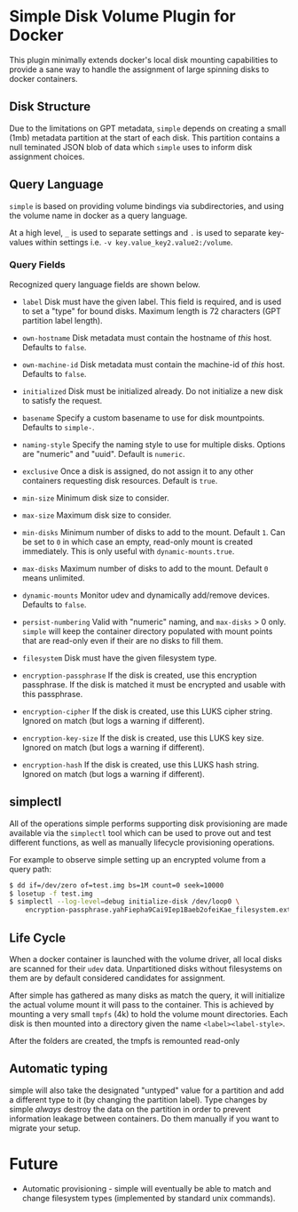 # Simple Disk Volume Plugin for Docker

This plugin minimally extends docker's local disk mounting capabilities to
provide a sane way to handle the assignment of large spinning disks to docker
containers.

## Disk Structure
Due to the limitations on GPT metadata, `simple` depends on creating a small
(1mb) metadata partition at the start of each disk. This partition contains
a null teminated JSON blob of data which `simple` uses to inform disk assignment
choices.

## Query Language
`simple` is based on providing volume bindings via subdirectories, and using
the volume name in docker as a query language.

At a high level, `_` is used to separate settings and `.` is used to separate
key-values within settings i.e. `-v key.value_key2.value2:/volume`.

### Query Fields
Recognized query language fields are shown below.

* `label`
  Disk must have the given label. This field is required, and is used to 
  set a "type" for bound disks. Maximum length is 72 characters (GPT
  partition label length).

* `own-hostname`
  Disk metadata must contain the hostname of *this* host. Defaults to `false`.
  
* `own-machine-id`
  Disk metadata must contain the machine-id of *this* host. Defaults to `false`.
  
* `initialized`
  Disk must be initialized already. Do not initialize a new disk to satisfy the
  request.

* `basename`
  Specify a custom basename to use for disk mountpoints. Defaults to `simple-`.

* `naming-style`
  Specify the naming style to use for multiple disks. Options are "numeric"
  and "uuid". Default is `numeric`.

* `exclusive`
  Once a disk is assigned, do not assign it to any other containers requesting
  disk resources. Default is `true`.

* `min-size`
  Minimum disk size to consider.

* `max-size`
  Maximum disk size to consider.

* `min-disks`
  Minimum number of disks to add to the mount. Default `1`. Can be set to `0`
  in which case an empty, read-only mount is created immediately. This is only
  useful with `dynamic-mounts.true`.

* `max-disks`
  Maximum number of disks to add to the mount. Default `0` means unlimited.

* `dynamic-mounts`
  Monitor udev and dynamically add/remove devices. Defaults to `false`.

* `persist-numbering`
  Valid with "numeric" naming, and `max-disks` > 0 only. `simple` will keep
  the container directory populated with mount points that are read-only even
  if their are no disks to fill them.

* `filesystem`
  Disk must have the given filesystem type.
  
* `encryption-passphrase`
  If the disk is created, use this encryption passphrase. If the disk is matched
  it must be encrypted and usable with this passphrase.
  
* `encryption-cipher`
  If the disk is created, use this LUKS cipher string. Ignored on match (but
  logs a warning if different).

* `encryption-key-size`
  If the disk is created, use this LUKS key size. Ignored on match (but
  logs a warning if different).
  
* `encryption-hash`
  If the disk is created, use this LUKS hash string. Ignored on match (but
  logs a warning if different).

## simplectl
All of the operations simple performs supporting disk provisioning are made
available via the `simplectl` tool which can be used to prove out and test
different functions, as well as manually lifecycle provisioning operations.

For example to observe simple setting up an encrypted volume from a query
path:
```bash
$ dd if=/dev/zero of=test.img bs=1M count=0 seek=10000
$ losetup -f test.img
$ simplectl --log-level=debug initialize-disk /dev/loop0 \
    encryption-passphrase.yahFiepha9Cai9Iep1Baeb2ofeiKae_filesystem.ext4
```

## Life Cycle
When a docker container is launched with the volume driver, all local disks
are scanned for their `udev` data. Unpartitioned disks without filesystems on
them are by default considered candidates for assignment.

After simple has gathered as many disks as match the query, it will initialize
the actual volume mount it will pass to the container. This is achieved by
mounting a very small `tmpfs` (4k) to hold the volume mount directories. Each
disk is then mounted into a directory given the name `<label><label-style>`.

After the folders are created, the tmpfs is remounted read-only

## Automatic typing
simple will also take the designated "untyped" value for a partition
and add a different type to it (by changing the partition label). Type
changes by simple *always* destroy the data on the partition in order
to prevent information leakage between containers. Do them manually if
you want to migrate your setup.

# Future
* Automatic provisioning - simple will eventually be able to match and
  change filesystem types (implemented by standard unix commands).
 
